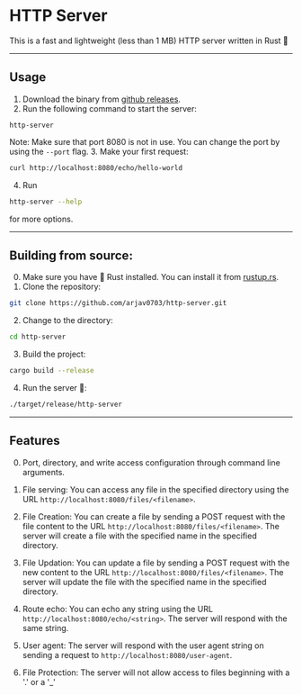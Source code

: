 # HTTP Server

This is a fast and lightweight (less than 1 MB) HTTP server written in Rust 🦀

--- 
## Usage
1. Download the binary from [github releases](https://github.com/arjav0703/http-server/releases/).
2. Run the following command to start the server:
```
http-server
```
Note: Make sure that port 8080 is not in use. You can change the port by using the `--port` flag.
3. Make your first request:
```bash
curl http://localhost:8080/echo/hello-world
```

4. Run 
```bash 
http-server --help
```
for more options.

---

## Building from source:
0. Make sure you have 🦀 Rust installed. You can install it from [rustup.rs](https://rustup.rs/).
1. Clone the repository:
```bash
git clone https://github.com/arjav0703/http-server.git
```
2. Change to the directory:
```bash
cd http-server
```
3. Build the project:
```bash
cargo build --release
```
4. Run the server 🚀:
```bash
./target/release/http-server
```

---

## Features
0. Port, directory, and write access configuration through command line arguments.
1. File serving:
    You can access any file in the specified directory using the URL `http://localhost:8080/files/<filename>`.

2. File Creation:
    You can create a file by sending a POST request with the file content to the URL `http://localhost:8080/files/<filename>`. The server will create a file with the specified name in the specified directory.

3. File Updation:
    You can update a file by sending a POST request with the new content to the URL `http://localhost:8080/files/<filename>`. The server will update the file with the specified name in the specified directory.

4. Route echo:
    You can echo any string using the URL `http://localhost:8080/echo/<string>`. The server will respond with the same string.

5. User agent:
    The server will respond with the user agent string on sending a request to `http://localhost:8080/user-agent`.

6. File Protection: 
    The server will not allow access to files beginning with a '.' or a '_'


